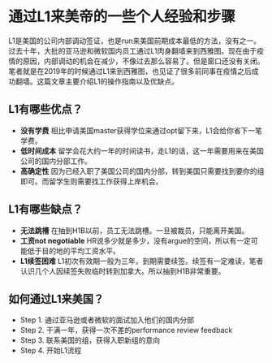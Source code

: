 # 通过L1来美帝的一些个人经验和步骤

L1是美国的公司内部调动签证，也是run来美国前期成本最低的方法，没有之一。过去十年，大批的亚马逊和微软国内员工通过L1肉身翻墙来到西雅图。现在由于疫情的原因，内部调动的机会在减少，不像过去那么容易了。但是窗口还没有关闭。笔者就是在2019年的时候通过L1来到西雅图，也见证了很多前同事在疫情之后成功翻墙。这篇文章主要介绍L1的操作指南以及优缺点。

## L1有哪些优点？

* **没有学费** 相比申请美国master获得学位来通过opt留下来，L1会给你省下一笔学费。
* **低时间成本** 留学会花大约一年的时间读书，走L1的话，这一年需要用来在美国公司的国内分部工作。
* **高确定性** 因为已经入职了美国公司的国内分部，转到美国只需要找到要你的组即可。而留学生则需要找工作获得上岸机会。

## L1有哪些缺点？

* **无法跳槽** 在抽到H1B以前，员工无法跳槽。一旦被裁员，只能离开美国。
* **工资not negotiable** HR说多少就是多少，没有argue的空间，所以有一定可能低于目的地的平均工资水平。
* **L1续签困难** L1初次有效期一般为三年，到期需要续签。续签有一定难读，笔者认识几个人因续签失败临时转到加拿大。所以抽到H1B非常重要。

## 如何通过L1来美国？

* Step 1. 通过亚马逊或者微软的面试加入他们的国内分部
* Step 2. 干满一年，获得一次不差的performance review feedback
* Step 3. 联系美国的组，获得入职新组的意向
* Step 4. 开始L1流程

